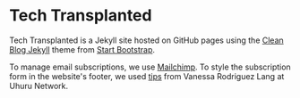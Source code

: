 # Tech Transplanted

Tech Transplanted is a Jekyll site hosted on GitHub pages using the [Clean Blog Jekyll](https://startbootstrap.com/themes/clean-blog-jekyll/) theme from [Start Bootstrap](https://startbootstrap.com/). 

To manage email subscriptions, we use [Mailchimp](https://mailchimp.com). To style the subscription form in the website's footer, we used [tips](https://uhurunetwork.com/customizing-mailchimp-form-design/) from Vanessa Rodriguez Lang at Uhuru Network.
